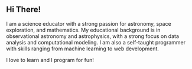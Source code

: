 ## Hi There!
I am a science educator with a strong passion for astronomy, space exploration, and mathematics. My educational background is in observational astronomy and astrophysics, with a strong focus on data analysis and computational modeling. I am also a self-taught programmer with skills ranging from machine learning to web development.

I love to learn and I program for fun!

<!--
**joshua-a-jones/joshua-a-jones** is a ✨ _special_ ✨ repository because its `README.md` (this file) appears on your GitHub profile.

Here are some ideas to get you started:

- 🔭 I’m currently working on ...
- 🌱 I’m currently learning ...
- 👯 I’m looking to collaborate on ...
- 🤔 I’m looking for help with ...
- 💬 Ask me about ...
- 📫 How to reach me: ...
- 😄 Pronouns: ...
- ⚡ Fun fact: ...
-->
